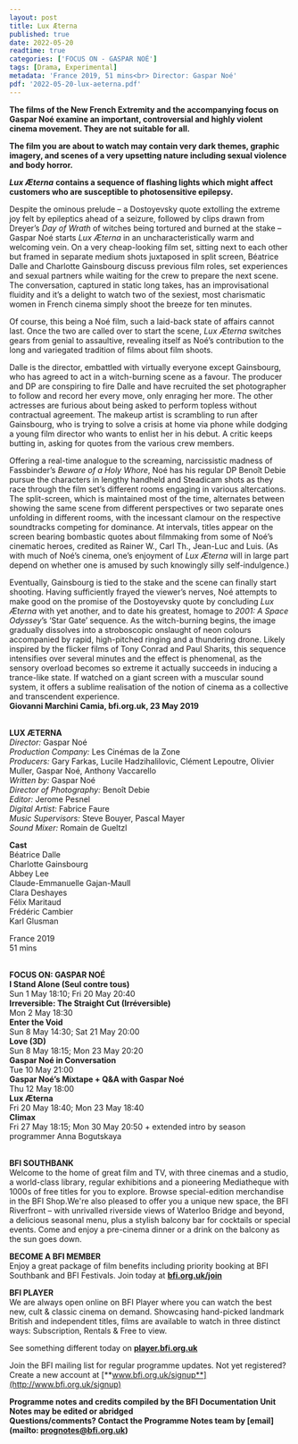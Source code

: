 ```yaml
---
layout: post
title: Lux Æterna
published: true
date: 2022-05-20
readtime: true
categories: ['FOCUS ON - GASPAR NOÉ']
tags: [Drama, Experimental]
metadata: 'France 2019, 51 mins<br> Director: Gaspar Noé'
pdf: '2022-05-20-lux-aeterna.pdf'
---
```


**The films of the New French Extremity and the accompanying focus on Gaspar Noé examine an important, controversial and highly violent cinema movement. They are not suitable for all.**

**The film you are about to watch may contain very dark themes, graphic imagery, and scenes of a very upsetting nature including sexual violence and body horror.**

**_Lux Æterna_** **contains a sequence of flashing lights which might affect customers who are susceptible to photosensitive epilepsy.**

Despite the ominous prelude – a Dostoyevsky quote extolling the extreme joy felt by epileptics ahead of a seizure, followed by clips drawn from Dreyer’s _Day of Wrath_ of witches being tortured and burned at the stake – Gaspar Noé starts _Lux Æterna_ in an uncharacteristically warm and welcoming vein. On a very cheap-looking film set, sitting next to each other but framed in separate medium shots juxtaposed in split screen, Béatrice Dalle and Charlotte Gainsbourg discuss previous film roles, set experiences and sexual partners while waiting for the crew to prepare the next scene. The conversation, captured in static long takes, has an improvisational fluidity and it’s a delight to watch two of the sexiest, most charismatic women in French cinema simply shoot the breeze for ten minutes.

Of course, this being a Noé film, such a laid-back state of affairs cannot last. Once the two are called over to start the scene, _Lux Æterna_ switches gears from genial to assaultive, revealing itself as Noé’s contribution to the long and variegated tradition of films about film shoots.

Dalle is the director, embattled with virtually everyone except Gainsbourg, who has agreed to act in a witch-burning scene as a favour. The producer and DP are conspiring to fire Dalle and have recruited the set photographer to follow and record her every move, only enraging her more. The other actresses are furious about being asked to perform topless without contractual agreement. The makeup artist is scrambling to run after Gainsbourg, who is trying to solve a crisis at home via phone while dodging a young film director who wants to enlist her in his debut. A critic keeps butting in, asking for quotes from the various crew members.

Offering a real-time analogue to the screaming, narcissistic madness of Fassbinder’s _Beware of a Holy Whore_, Noé has his regular DP Benoît Debie pursue the characters in lengthy handheld and Steadicam shots as they race through the film set’s different rooms engaging in various altercations. The split-screen, which is maintained most of the time, alternates between showing the same scene from different perspectives or two separate ones unfolding in different rooms, with the incessant clamour on the respective soundtracks competing for dominance. At intervals, titles appear on the screen bearing bombastic quotes about filmmaking from some of Noé’s cinematic heroes, credited as Rainer W., Carl Th., Jean-Luc and Luis. (As with much of Noé’s cinema, one’s enjoyment of _Lux Æterna_ will in large part depend on whether one is amused by such knowingly silly self-indulgence.)

Eventually, Gainsbourg is tied to the stake and the scene can finally start shooting. Having sufficiently frayed the viewer’s nerves, Noé attempts to make good on the promise of the Dostoyevsky quote by concluding _Lux Æterna_ with yet another, and to date his greatest, homage to _2001: A Space Odyssey_’s ‘Star Gate’ sequence. As the witch-burning begins, the image gradually dissolves into a stroboscopic onslaught of neon colours accompanied by rapid, high-pitched ringing and a thundering drone.  Likely inspired by the flicker films of Tony Conrad and Paul Sharits, this sequence intensifies over several minutes and the effect is phenomenal, as the sensory overload becomes so extreme it actually succeeds in inducing a trance-like state. If watched on a giant screen with a muscular sound system, it offers a sublime realisation of the notion of cinema as a collective and transcendent experience.  
**Giovanni Marchini Camia, bfi.org.uk, 23 May 2019**
<br><br>

**LUX ÆTERNA**<br>
_Director:_ Gaspar Noé<br>
_Production Company:_ Les Cinémas de la Zone<br>
_Producers:_ Gary Farkas,  Lucile Hadzihalilovic, Clément Lepoutre, Olivier Muller, Gaspar Noé,  Anthony Vaccarello<br>
_Written by:_ Gaspar Noé<br>
_Director of Photography:_ Benoît Debie<br>
_Editor:_ Jerome Pesnel<br>
_Digital Artist:_ Fabrice Faure<br>
_Music Supervisors:_ Steve Bouyer,  Pascal Mayer<br>
_Sound Mixer:_ Romain de Gueltzl<br>

**Cast**<br>
Béatrice Dalle<br>
Charlotte Gainsbourg<br>
Abbey Lee<br>
Claude-Emmanuelle Gajan-Maull<br>
Clara Deshayes<br>
Félix Maritaud<br>
Frédéric Cambier<br>
Karl Glusman<br>

France 2019<br>
51 mins<br>
<br>

**FOCUS ON: GASPAR NOÉ**<br>
**I Stand Alone (Seul contre tous)**<br>
Sun 1 May 18:10; Fri 20 May 20:40<br>
**Irreversible: The Straight Cut (Irréversible)**<br>
Mon 2 May 18:30<br>
**Enter the Void**<br>
Sun 8 May 14:30; Sat 21 May 20:00<br>
**Love (3D)**<br>
Sun 8 May 18:15; Mon 23 May 20:20<br>
**Gaspar Noé in Conversation**<br>
Tue 10 May 21:00<br>
**Gaspar Noé’s Mixtape + Q&A with Gaspar Noé**<br>
Thu 12 May 18:00<br> 
**Lux Æterna**<br>
Fri 20 May 18:40; Mon 23 May 18:40<br> 
**Climax**<br>
Fri 27 May 18:15; Mon 30 May 20:50 + extended intro by season programmer Anna Bogutskaya<br>
<br>

**BFI SOUTHBANK**  
Welcome to the home of great film and TV, with three cinemas and a studio, a world-class library, regular exhibitions and a pioneering Mediatheque with 1000s of free titles for you to explore. Browse special-edition merchandise in the BFI Shop.We&#39;re also pleased to offer you a unique new space, the BFI Riverfront – with unrivalled riverside views of Waterloo Bridge and beyond, a delicious seasonal menu, plus a stylish balcony bar for cocktails or special events. Come and enjoy a pre-cinema dinner or a drink on the balcony as the sun goes down.  

**BECOME A BFI MEMBER**  
Enjoy a great package of film benefits including priority booking at BFI Southbank and BFI Festivals. Join today at [**bfi.org.uk/join**](http://www.bfi.org.uk/join)  

**BFI PLAYER**  
 We are always open online on BFI Player where you can watch the best new, cult &amp; classic cinema on demand. Showcasing hand-picked landmark British and independent titles, films are available to watch in three distinct ways: Subscription, Rentals &amp; Free to view.  

See something different today on [**player.bfi.org.uk**](https://player.bfi.org.uk)  

Join the BFI mailing list for regular programme updates. Not yet registered? Create a new account at [**www.bfi.org.uk/signup**](http://www.bfi.org.uk/signup)

**Programme notes and credits compiled by the BFI Documentation Unit  
Notes may be edited or abridged  
Questions/comments? Contact the Programme Notes team by [email](mailto: prognotes@bfi.org.uk)**

<!--stackedit_data:
eyJoaXN0b3J5IjpbLTEyMjA3ODM3MjddfQ==
-->
